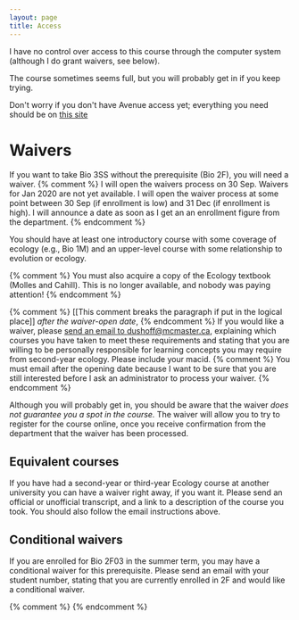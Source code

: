 ```yaml
---
layout: page
title: Access
---
```


I have no control over access to this course through the computer system (although I do grant waivers, see below).

The course sometimes seems full, but you will probably get in if you keep trying.

Don't worry if you don't have Avenue access yet; everything you need should be on [this site](/)

# Waivers 

If you want to take Bio 3SS without the prerequisite (Bio 2F), you will need a waiver.
{% comment %}
I will open the waivers process on 30 Sep.
Waivers for Jan 2020 are not yet available. I will open the waiver process at some point between 30 Sep (if enrollment is low) and 31 Dec (if enrollment is high). I will announce a date as soon as I get an an enrollment figure from the department.
{% endcomment %}

You should have at least one introductory course with some coverage of ecology (e.g., Bio 1M) and an upper-level course with some relationship to evolution or ecology.

{% comment %}
You must also acquire a copy of the Ecology textbook (Molles and Cahill).
This is no longer available, and nobody was paying attention!
{% endcomment %}

{% comment %}
[[This comment breaks the paragraph if put in the logical place]]
_after the waiver-open date_,
{% endcomment %}
If you would like a waiver, please [send an email to dushoff@mcmaster.ca](mailto:dushoff@mcmaster.ca),
explaining which courses you have taken to meet these requirements and stating that you are willing to be personally responsible for learning concepts you may require from second-year ecology.  Please include your macid. 
{% comment %}
You must email after the opening date because I want to be sure that you are still interested before I ask an administrator to process your waiver. 
{% endcomment %}

Although you will probably get in, you should be aware that the waiver _does not guarantee you a spot in the course._  The waiver will allow you to try to register for the course online, once you receive confirmation from the department that the waiver has been processed.

## Equivalent courses 

If you have had a second-year or third-year Ecology course at another university you can have a waiver right away, if you want it. Please send an official or unofficial transcript, and a link to a description of the course you took. You should also follow the email instructions above.

## Conditional waivers 

If you are enrolled for Bio 2F03 in the summer term, you may have a conditional waiver for this prerequisite.  Please send an email with your student number, stating that you are currently enrolled in 2F and would like a conditional waiver.

{% comment %}
{% endcomment %}
